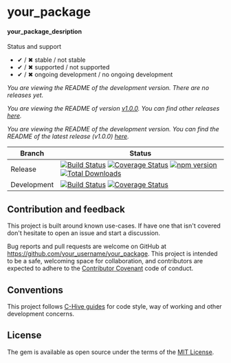 [//]: # (Replace all occurrences of 'your_package', 'your_package_desription' and 'your_username'. Pick one of the Version informartion texts. Leave the comment as it is used to auto-update that part.)

# your_package

#### your_package_desription

Status and support

- &#x2714; / &#x2716; stable / not stable
- &#x2714; / &#x2716; supported / not supported
- &#x2714; / &#x2716; ongoing development / no ongoing development

<!--- Version informartion -->
*You are viewing the README of the development version. There are no releases yet.*

*You are viewing the README of version [v1.0.0](https://github.com/your_username/your_package/releases/tag/v1.0.0). You can find other releases [here](https://github.com/your_username/your_package/releases).*

*You are viewing the README of the development version. You can find the README of the latest release (v1.0.0) [here](https://github.com/your_username//your_package/releases/tag/v1.0.0).*
<!--- Version informartion end -->

| Branch | Status |
| ------ | ------ |
| Release | [![Build Status](https://travis-ci.org/your_username/your_package.svg?branch=release)](https://travis-ci.org/your_username/your_package)   [![Coverage Status](https://coveralls.io/repos/github/your_username/your_package/badge.svg?branch=release)](https://coveralls.io/github/your_username/your_package?branch=release)   [![npm version](https://badge.fury.io/js/%40your_username%2Fyour_package.svg)](https://badge.fury.io/js/%40your_username%2Fyour_package)   [![Total Downloads](https://img.shields.io/npm/dw/@your_username/your_package.svg)](https://www.npmjs.com/package/@your_username/your_package) |
| Development | [![Build Status](https://travis-ci.org/your_username/your_package.svg?branch=master)](https://travis-ci.org/your_username/your_package)   [![Coverage Status](https://coveralls.io/repos/github/your_username/your_package/badge.svg?branch=master)](https://coveralls.io/github/your_username/your_package?branch=master) |

[//]: # (The following lines should be added after `Usage` chapter replacing the rest of default README.)

## Contribution and feedback

This project is built around known use-cases. If have one that isn't covered don't hesitate to open an issue and start a discussion.

Bug reports and pull requests are welcome on GitHub at https://github.com/your_username/your_package. This project is intended to be a safe, welcoming space for collaboration, and contributors are expected to adhere to the [Contributor Covenant](http://contributor-covenant.org) code of conduct.

## Conventions

This project follows [C-Hive guides](https://github.com/c-hive/guides) for code style, way of working and other development concerns.

## License

The gem is available as open source under the terms of the [MIT License](http://opensource.org/licenses/MIT).
